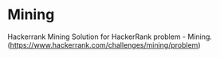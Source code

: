 # Mining
Hackerrank Mining 
Solution for HackerRank problem - Mining. (https://www.hackerrank.com/challenges/mining/problem)
